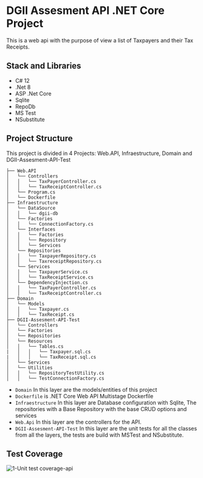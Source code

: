 # DGII Assesment API .NET Core Project

This is a web api with the purpose of view a list of Taxpayers and their Tax Receipts.

## Stack and Libraries
- C# 12
- .Net 8
- ASP .Net Core
- Sqlite
- RepoDb
- MS Test
- NSubstitute


## Project Structure
This project is divided in 4 Projects: Web.API, Infraestructure, Domain and DGII-Assesment-API-Test

```
├── Web.API
│   └── Controllers
│   │   └── TaxPayerController.cs
│   │   └── TaxReceiptController.cs
│   └── Program.cs
│   └── Dockerfile
├── Infraestructure
│   └── DataSource
│   │   └── dgii-db
│   └── Factories
│   │   └── ConnectionFactory.cs
│   └── Interfaces
│   │   └── Factories
│   │   └── Repository
│   │   └── Services
│   └── Repositories
│   │   └── TaxpayerRepository.cs
│   │   └── TaxreceiptRepository.cs
│   └── Services
│   │   └── TaxpayerService.cs
│   │   └── TaxReceiptService.cs
│   └── DependencyInjection.cs
│   │   └── TaxPayerController.cs
│   │   └── TaxReceiptController.cs
├── Domain
│   └── Models
│   │   └── Taxpayer.cs
│   │   └── TaxReceipt.cs
├── DGII-Assesment-API-Test
│   └── Controllers
│   └── Factories
│   └── Repositories
│   └── Resources
│   │   └── Tables.cs
|   │   │   └── Taxpayer.sql.cs
|   │   │   └── TaxReceipt.sql.cs
│   └── Services
│   └── Utilities
│   │   └── RepositoryTestUtility.cs
│   │   └── TestConnectionFactory.cs
```
- `Domain` In this layer are the models/entities of this project
- `Dockerfile` is .NET Core Web API Multistage Dockerfile
- `Infraestructure` In this layer are Database configuration with Sqlite, The repositories with a Base Repository with the base CRUD options and services
-  `Web.Api` In this layer are the controllers for the API.
-  `DGII-Assesment-API-Test` In this layer are the unit tests for all the classes from all the layers, the tests are build with MSTest and NSubstitute.

## Test Coverage

![1-Unit test coverage-api](https://github.com/RafaPeguero/DGII-Assesment-API-/assets/28870732/e4e51212-1618-4e63-b132-ceaa304adf6a)
